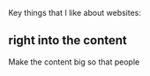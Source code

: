 Key things that I like about websites:

## right into the content
Make the content big so that people 
